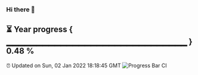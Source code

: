 ### Hi there 👋
⏳ Year progress { ▁▁▁▁▁▁▁▁▁▁▁▁▁▁▁▁▁▁▁▁▁▁▁▁▁▁▁▁▁▁ } 0.48 %
---
⏰ Updated on Sun, 02 Jan 2022 18:18:45 GMT
![Progress Bar CI](https://github.com/liununu/liununu/workflows/Progress%20Bar%20CI/badge.svg)
